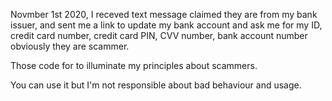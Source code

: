 Novmber 1st 2020, I receved text message claimed they are from my bank issuer, and sent me a link to update my bank account and ask me for my ID, credit card number, credit card PIN, CVV number, bank account number obviously they are scammer.

Those code for to illuminate my principles about scammers.

You can use it but I'm not responsible about bad behaviour and usage. 